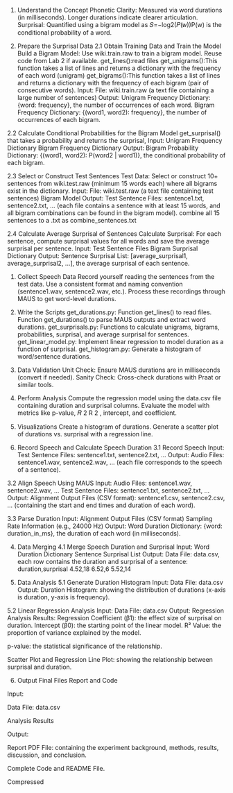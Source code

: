 1. Understand the Concept
Phonetic Clarity: Measured via word durations (in milliseconds). Longer durations indicate clearer articulation.
Surprisal: Quantified using a bigram model as 𝑆=−log2(𝑃(𝑤))P(w) is the conditional probability of a word.

2. Prepare the Surprisal Data
2.1 Obtain Training Data and Train the Model
Build a Bigram Model: Use wiki.train.raw to train a bigram model. Reuse code from Lab 2 if available.
get_lines():read files
get_unigrams():This function takes a list of lines and returns a dictionary with the frequency of each word (unigram)
get_bigrams():This function takes a list of lines and returns a dictionary with the frequency of each bigram (pair of consecutive words).
Input:
File: wiki.train.raw (a text file containing a large number of sentences)
Output:
Unigram Frequency Dictionary: {word: frequency}, the number of occurrences of each word.
Bigram Frequency Dictionary: {(word1, word2): frequency}, the number of occurrences of each bigram.

2.2 Calculate Conditional Probabilities for the Bigram Model
get_surprisal() that takes a probability and returns the surprisal,
Input:
Unigram Frequency Dictionary
Bigram Frequency Dictionary
Output:
Bigram Probability Dictionary: {(word1, word2): P(word2 | word1)}, the conditional probability of each bigram.

2.3 Select or Construct Test Sentences
Test Data: Select or construct 10+ sentences from wiki.test.raw (minimum 15 words each) where all bigrams exist in the dictionary.
Input:
File: wiki.test.raw (a text file containing test sentences)
Bigram Model
Output:
Test Sentence Files: sentence1.txt, sentence2.txt, ... (each file contains a sentence with at least 15 words, and all bigram combinations can be found in the bigram model).
combine all 15 sentences to a .txt as combine_sentences.txt

2.4 Calculate Average Surprisal of Sentences
Calculate Surprisal: For each sentence, compute surprisal values for all words and save the average surprisal per sentence.
Input:
Test Sentence Files
Bigram Surprisal Dictionary
Output:
Sentence Surprisal List: [average_surprisal1, average_surprisal2, ...], the average surprisal of each sentence.



1. Collect Speech Data
Record yourself reading the sentences from the test data.
Use a consistent format and naming convention (sentence1.wav, sentence2.wav, etc.).
Process these recordings through MAUS to get word-level durations.
1. Write the Scripts
get_durations.py:
Function get_lines() to read files.
Function get_durations() to parse MAUS outputs and extract word durations.
get_surprisals.py:
Functions to calculate unigrams, bigrams, probabilities, surprisal, and average surprisal for sentences.
get_linear_model.py:
Implement linear regression to model duration as a function of surprisal.
get_histogram.py:
Generate a histogram of word/sentence durations.
1. Data Validation
Unit Check: Ensure MAUS durations are in milliseconds (convert if needed).
Sanity Check: Cross-check durations with Praat or similar tools.
1. Perform Analysis
Compute the regression model using the data.csv file containing duration and surprisal columns.
Evaluate the model with metrics like p-value, 
𝑅
2
R 
2
 , intercept, and coefficient.
1. Visualizations
Create a histogram of durations.
Generate a scatter plot of durations vs. surprisal with a regression line.



1. Record Speech and Calculate Speech Duration
3.1 Record Speech
Input:
Test Sentence Files: sentence1.txt, sentence2.txt, ...
Output:
Audio Files: sentence1.wav, sentence2.wav, ... (each file corresponds to the speech of a sentence).

3.2 Align Speech Using MAUS
Input:
Audio Files: sentence1.wav, sentence2.wav, ...
Test Sentence Files: sentence1.txt, sentence2.txt, ...
Output:
Alignment Output Files (CSV format): sentence1.csv, sentence2.csv, ... (containing the start and end times and duration of each word).

3.3 Parse Duration
Input:
Alignment Output Files (CSV format)
Sampling Rate Information (e.g., 24000 Hz)
Output:
Word Duration Dictionary: {word: duration_in_ms}, the duration of each word (in milliseconds).


4. Data Merging
4.1 Merge Speech Duration and Surprisal
Input:
Word Duration Dictionary
Sentence Surprisal List
Output:
Data File: data.csv, each row contains the duration and surprisal of a sentence:
duration,surprisal
4.52,18
6.52,6
5.52,14

5. Data Analysis
5.1 Generate Duration Histogram
Input:
Data File: data.csv
Output:
Duration Histogram: showing the distribution of durations (x-axis is duration, y-axis is frequency).

5.2 Linear Regression Analysis
Input:
Data File: data.csv
Output:
Regression Analysis Results:
Regression Coefficient (β1): the effect size of surprisal on duration.
Intercept (β0): the starting point of the linear model.
R² Value: the proportion of variance explained by the model.

p-value: the statistical significance of the relationship.

Scatter Plot and Regression Line Plot: showing the relationship between surprisal and duration.

6. Output Final Files
Report and Code

Input:

Data File: data.csv

Analysis Results

Output:

Report PDF File: containing the experiment background, methods, results, discussion, and conclusion.

Complete Code and README File.

Compressed
